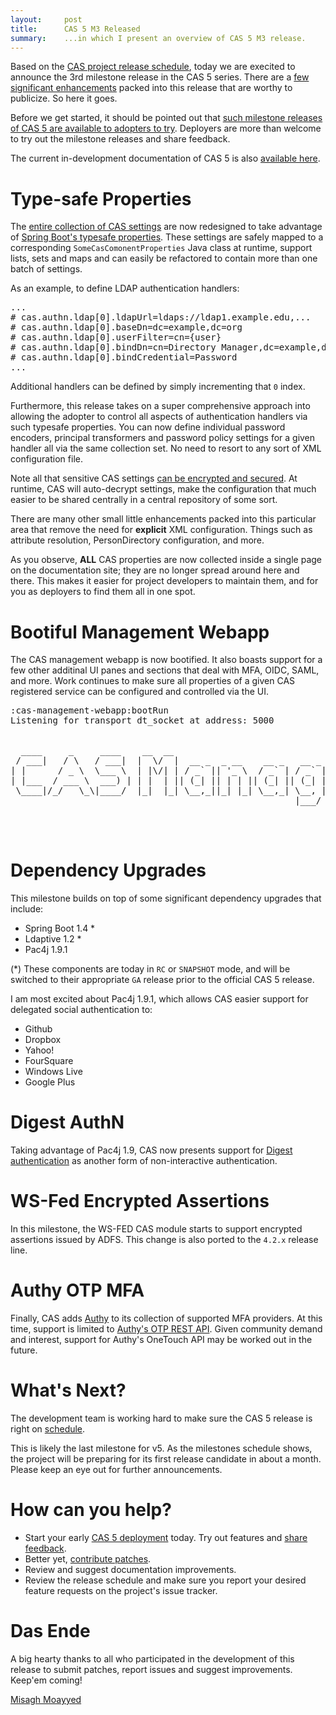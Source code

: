 ```yaml
---
layout:     post
title:      CAS 5 M3 Released
summary:    ...in which I present an overview of CAS 5 M3 release.
---
```


Based on the [CAS project release schedule](https://github.com/apereo/cas/milestones), today we are execited to announce the 3rd milestone release in the CAS 5 series. There are a [few significant enhancements](https://github.com/apereo/cas/releases/tag/v5.0.0.M3) packed into this release that are worthy to publicize. So here it goes. 

Before we get started, it should be pointed out that [such milestone releases of CAS 5 are available to adopters to try](https://github.com/apereo/cas-overlay-template/tree/5.0). Deployers are more than welcome to try out the milestone releases and share feedback. 

The current in-development documentation of CAS 5 is also [available here](https://apereo.github.io/cas/development/index.html).

# Type-safe Properties

The [entire collection of CAS settings](https://apereo.github.io/cas/development/installation/Configuration-Properties.html) are now redesigned to take advantage of [Spring Boot's typesafe properties](http://docs.spring.io/spring-boot/docs/current/reference/html/boot-features-external-config.html#boot-features-external-config-typesafe-configuration-properties). These settings are safely mapped to a corresponding `SomeCasComonentProperties` Java class at runtime, support lists, sets and maps and can easily be refactored to contain more than one batch of settings. 

As an example, to define LDAP authentication handlers:

<pre class="prettyprint lang-xml">
...
# cas.authn.ldap[0].ldapUrl=ldaps://ldap1.example.edu,...
# cas.authn.ldap[0].baseDn=dc=example,dc=org
# cas.authn.ldap[0].userFilter=cn={user}
# cas.authn.ldap[0].bindDn=cn=Directory Manager,dc=example,dc=org
# cas.authn.ldap[0].bindCredential=Password
...
</pre>

Additional handlers can be defined by simply incrementing that `0` index. 

Furthermore, this release takes on a super comprehensive approach into allowing the adopter to control all aspects of authentication handlers via such typesafe properties. You can now define individual password encoders, principal transformers and password policy settings for a given handler all via the same collection set. No need to resort to any sort of XML configuration file. 

Note all that sensitive CAS settings [can be encrypted and secured](https://apereo.github.io/cas/development/installation/Configuration-Properties-Security.html). At runtime, CAS will auto-decrypt settings, make the configuration that much easier to be shared centrally in a central repository of some sort.

There are many other small little enhancements packed into this particular area that remove the need for **explicit** XML configuration. Things such as attribute resolution, PersonDirectory configuration, and more.

As you observe, **ALL** CAS properties are now collected inside a single page on the documentation site; they are no longer spread around here and there. This makes it easier for project developers to maintain them, and for you as deployers to find them all in one spot. 

# Bootiful Management Webapp

The CAS management webapp is now bootified. It also boasts support for a few other additinal UI panes and sections that deal with MFA, OIDC, SAML, and more. Work continues to make sure all properties of a given CAS registered service can be configured and controlled via the UI. 

<pre class="prettyprint lang-bash">
:cas-management-webapp:bootRun
Listening for transport dt_socket at address: 5000


  ____     _     ____    __  __                                                            _   
 / ___|   / \   / ___|  |  \/  |  __ _  _ __    __ _   __ _   ___  _ __ ___    ___  _ __  | |_ 
| |      / _ \  \___ \  | |\/| | / _` || '_ \  / _` | / _` | / _ \| '_ ` _ \  / _ \| '_ \ | __|
| |___  / ___ \  ___) | | |  | || (_| || | | || (_| || (_| ||  __/| | | | | ||  __/| | | || |_ 
 \____|/_/   \_\|____/  |_|  |_| \__,_||_| |_| \__,_| \__, | \___||_| |_| |_| \___||_| |_| \__|
                                                      |___/                                    



</pre>

# Dependency Upgrades

This milestone builds on top of some significant dependency upgrades that include:

- Spring Boot 1.4 *
- Ldaptive 1.2 *
- Pac4j 1.9.1

(*) These components are today in `RC` or `SNAPSHOT` mode, and will be switched to their appropriate `GA` release prior to the official CAS 5 release.

I am most excited about Pac4j 1.9.1, which allows CAS easier support for delegated social authentication to:

- Github
- Dropbox
- Yahoo!
- FourSquare
- Windows Live
- Google Plus

# Digest AuthN

Taking advantage of Pac4j 1.9, CAS now presents support for [Digest authentication](https://apereo.github.io/cas/development/installation/Digest-Authentication.html) as another form of non-interactive authentication.

# WS-Fed Encrypted Assertions

In this milestone, the WS-FED CAS module starts to support encrypted assertions issued by ADFS. This change is also ported to the `4.2.x` release line.

# Authy OTP MFA

Finally, CAS adds [Authy](https://www.authy.com) to its collection of supported MFA providers. At this time, support is limited to [Authy's OTP REST API](https://apereo.github.io/cas/development/installation/AuthyAuthenticator-Authentication.html). Given community demand and interest, support for Authy's OneTouch API may be worked out in the future.

# What's Next?

The development team is working hard to make sure the CAS 5 release is right on [schedule](https://github.com/apereo/cas/milestones). 

This is likely the last milestone for v5. As the milestones schedule shows, the project will be preparing for its first release candidate in about a month. Please keep an eye out for further announcements.

# How can you help?

- Start your early [CAS 5 deployment](https://github.com/apereo/cas-overlay-template/tree/5.0) today. Try out features and [share feedback](https://apereo.github.io/cas/Mailing-Lists.html).
- Better yet, [contribute patches](https://apereo.github.io/cas/developer/Contributor-Guidelines.html).
- Review and suggest documentation improvements.
- Review the release schedule and make sure you report your desired feature requests on the project's issue tracker.

# Das Ende

A big hearty thanks to all who participated in the development of this release to submit patches, report issues and suggest improvements. Keep'em coming!

[Misagh Moayyed](https://twitter.com/misagh84)












